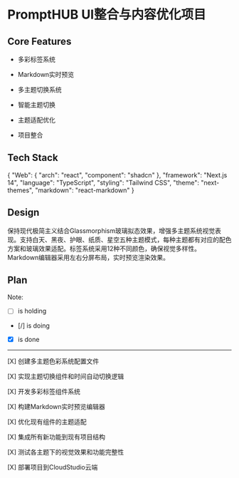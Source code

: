 # PromptHUB UI整合与内容优化项目

## Core Features

- 多彩标签系统

- Markdown实时预览

- 多主题切换系统

- 智能主题切换

- 主题适配优化

- 项目整合

## Tech Stack

{
  "Web": {
    "arch": "react",
    "component": "shadcn"
  },
  "framework": "Next.js 14",
  "language": "TypeScript",
  "styling": "Tailwind CSS",
  "theme": "next-themes",
  "markdown": "react-markdown"
}

## Design

保持现代极简主义结合Glassmorphism玻璃拟态效果，增强多主题系统视觉表现。支持白天、黑夜、护眼、纸质、星空五种主题模式，每种主题都有对应的配色方案和玻璃效果适配。标签系统采用12种不同颜色，确保视觉多样性。Markdown编辑器采用左右分屏布局，实时预览渲染效果。

## Plan

Note: 

- [ ] is holding
- [/] is doing
- [X] is done

---

[X] 创建多主题色彩系统配置文件

[X] 实现主题切换组件和时间自动切换逻辑

[X] 开发多彩标签组件系统

[X] 构建Markdown实时预览编辑器

[X] 优化现有组件的主题适配

[X] 集成所有新功能到现有项目结构

[X] 测试各主题下的视觉效果和功能完整性

[X] 部署项目到CloudStudio云端
